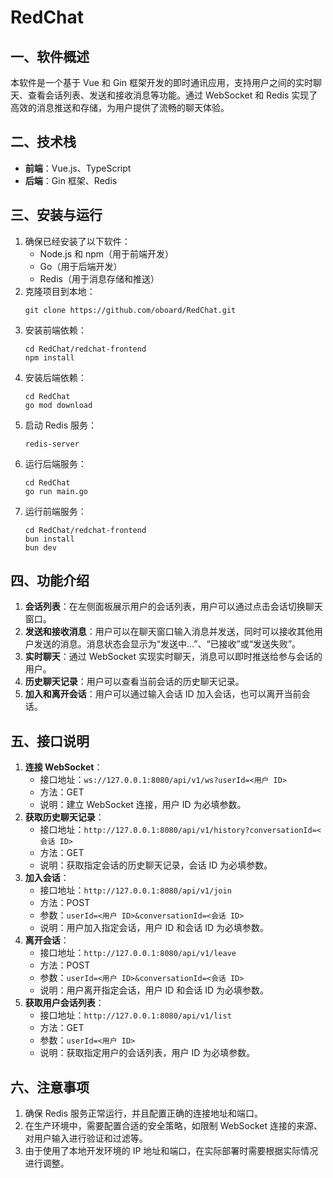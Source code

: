 # RedChat

## 一、软件概述
本软件是一个基于 Vue 和 Gin 框架开发的即时通讯应用，支持用户之间的实时聊天、查看会话列表、发送和接收消息等功能。通过 WebSocket 和 Redis 实现了高效的消息推送和存储，为用户提供了流畅的聊天体验。

## 二、技术栈
- **前端**：Vue.js、TypeScript
- **后端**：Gin 框架、Redis

## 三、安装与运行
1. 确保已经安装了以下软件：
   - Node.js 和 npm（用于前端开发）
   - Go（用于后端开发）
   - Redis（用于消息存储和推送）
2. 克隆项目到本地：
   ```
   git clone https://github.com/oboard/RedChat.git
   ```
3. 安装前端依赖：
   ```
   cd RedChat/redchat-frontend
   npm install
   ```
4. 安装后端依赖：
   ```
   cd RedChat
   go mod download
   ```
5. 启动 Redis 服务：
   ```
   redis-server
   ```
6. 运行后端服务：
   ```
   cd RedChat
   go run main.go
   ```
7. 运行前端服务：
   ```
   cd RedChat/redchat-frontend
   bun install
   bun dev
   ```

## 四、功能介绍
1. **会话列表**：在左侧面板展示用户的会话列表，用户可以通过点击会话切换聊天窗口。
2. **发送和接收消息**：用户可以在聊天窗口输入消息并发送，同时可以接收其他用户发送的消息。消息状态会显示为“发送中...”、“已接收”或“发送失败”。
3. **实时聊天**：通过 WebSocket 实现实时聊天，消息可以即时推送给参与会话的用户。
4. **历史聊天记录**：用户可以查看当前会话的历史聊天记录。
5. **加入和离开会话**：用户可以通过输入会话 ID 加入会话，也可以离开当前会话。

## 五、接口说明
1. **连接 WebSocket**：
   - 接口地址：`ws://127.0.0.1:8080/api/v1/ws?userId=<用户 ID>`
   - 方法：GET
   - 说明：建立 WebSocket 连接，用户 ID 为必填参数。
2. **获取历史聊天记录**：
   - 接口地址：`http://127.0.0.1:8080/api/v1/history?conversationId=<会话 ID>`
   - 方法：GET
   - 说明：获取指定会话的历史聊天记录，会话 ID 为必填参数。
3. **加入会话**：
   - 接口地址：`http://127.0.0.1:8080/api/v1/join`
   - 方法：POST
   - 参数：`userId=<用户 ID>&conversationId=<会话 ID>`
   - 说明：用户加入指定会话，用户 ID 和会话 ID 为必填参数。
4. **离开会话**：
   - 接口地址：`http://127.0.0.1:8080/api/v1/leave`
   - 方法：POST
   - 参数：`userId=<用户 ID>&conversationId=<会话 ID>`
   - 说明：用户离开指定会话，用户 ID 和会话 ID 为必填参数。
5. **获取用户会话列表**：
   - 接口地址：`http://127.0.0.1:8080/api/v1/list`
   - 方法：GET
   - 参数：`userId=<用户 ID>`
   - 说明：获取指定用户的会话列表，用户 ID 为必填参数。

## 六、注意事项
1. 确保 Redis 服务正常运行，并且配置正确的连接地址和端口。
2. 在生产环境中，需要配置合适的安全策略，如限制 WebSocket 连接的来源、对用户输入进行验证和过滤等。
3. 由于使用了本地开发环境的 IP 地址和端口，在实际部署时需要根据实际情况进行调整。